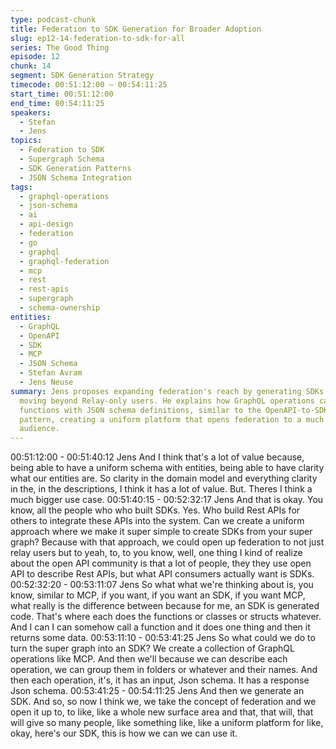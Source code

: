 ```yaml
---
type: podcast-chunk
title: Federation to SDK Generation for Broader Adoption
slug: ep12-14-federation-to-sdk-for-all
series: The Good Thing
episode: 12
chunk: 14
segment: SDK Generation Strategy
timecode: 00:51:12:00 – 00:54:11:25
start_time: 00:51:12:00
end_time: 00:54:11:25
speakers:
  - Stefan
  - Jens
topics:
  - Federation to SDK
  - Supergraph Schema
  - SDK Generation Patterns
  - JSON Schema Integration
tags:
  - graphql-operations
  - json-schema
  - ai
  - api-design
  - federation
  - go
  - graphql
  - graphql-federation
  - mcp
  - rest
  - rest-apis
  - supergraph
  - schema-ownership
entities:
  - GraphQL
  - OpenAPI
  - SDK
  - MCP
  - JSON Schema
  - Stefan Avram
  - Jens Neuse
summary: Jens proposes expanding federation's reach by generating SDKs from supergraphs,
  moving beyond Relay-only users. He explains how GraphQL operations can become SDK
  functions with JSON schema definitions, similar to the OpenAPI-to-SDK generation
  pattern, creating a uniform platform that opens federation to a much broader developer
  audience.
---
```


00:51:12:00 - 00:51:40:12
Jens
And I think that's a lot of value because, being able to have a uniform schema with entities,
being able to have clarity what our entities are. So clarity in the domain model and everything
clarity in the, in the descriptions, I think it has a lot of value. But. Theres I think a much bigger
use case.
00:51:40:15 - 00:52:32:17
Jens
And that is okay. You know, all the people who who built SDKs. Yes. Who build Rest APIs for
others to integrate these APIs into the system. Can we create a uniform approach where we
make it super simple to create SDKs from your super graph? Because with that approach, we
could open up federation to not just relay users but to yeah, to, to you know, well, one thing I
kind of realize about the open API community is that a lot of people, they they use open API to
describe Rest APIs, but what API consumers actually want is SDKs.
00:52:32:20 - 00:53:11:07
Jens
So what what we're thinking about is, you know, similar to MCP, if you want, if you want an SDK,
if you want MCP, what really is the difference between because for me, an SDK is generated
code. That's where each does the functions or classes or structs whatever. And I can I can
somehow call a function and it does one thing and then it returns some data.
00:53:11:10 - 00:53:41:25
Jens
So what could we do to turn the super graph into an SDK? We create a collection of GraphQL
operations like MCP. And then we'll because we can describe each operation, we can group
them in folders or whatever and their names. And then each operation, it's, it has an input, Json
schema. It has a response Json schema.
00:53:41:25 - 00:54:11:25
Jens
And then we generate an SDK. And so, so now I think we, we take the concept of federation
and we open it up to, to like, like a whole new surface area and that, that will, that will give so
many people, like something like, like a uniform platform for like, okay, here's our SDK, this is
how we can we can use it.